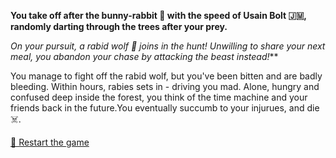 **You take off after the bunny-rabbit 🐰 with the speed of Usain Bolt 🇯🇲, randomly darting through the trees after your prey.**

*On your pursuit, a rabid wolf 🐺 joins in the hunt! Unwilling to share your next meal, you abandon your chase by attacking the beast instead!***

You manage to fight off the rabid wolf, but you've been bitten and are badly bleeding. Within hours, rabies sets in - driving you mad. Alone, hungry and confused deep inside the forest, you think of the time machine and your friends back in the future.You eventually succumb to your injurues, and die ☠️.

[🔄 Restart the game](../../begin-journey.md) 
